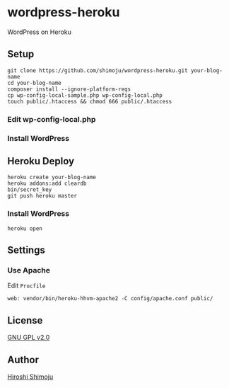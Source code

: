 # wordpress-heroku

WordPress on Heroku

## Setup

```
git clone https://github.com/shimoju/wordpress-heroku.git your-blog-name
cd your-blog-name
composer install --ignore-platform-reqs
cp wp-config-local-sample.php wp-config-local.php
touch public/.htaccess && chmod 666 public/.htaccess
```

### Edit wp-config-local.php

### Install WordPress

## Heroku Deploy

```
heroku create your-blog-name
heroku addons:add cleardb
bin/secret_key
git push heroku master
```

### Install WordPress

```
heroku open
```

## Settings

### Use Apache

Edit `Procfile`

```
web: vendor/bin/heroku-hhvm-apache2 -C config/apache.conf public/
```

## License

[GNU GPL v2.0](https://github.com/shimoju/wordpress-heroku/blob/master/LICENSE)

## Author

[Hiroshi Shimoju](https://github.com/shimoju)
